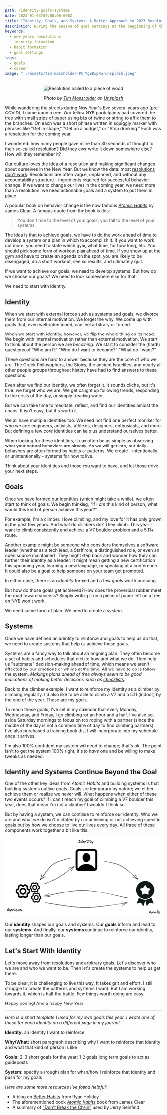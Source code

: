 ```yaml
---
path: /identity-goals-systems
date: 2023-01-03T00:00:00.000Z
title: "Identity, Goals, and Systems: A Better Approach to 2023 Resolutions"
description: During the season of goal settings at the begginning of the year, people often set goals with no real reasons why. Instead of setting goals, we need to focus on developing and deeper sense of identity.
keywords:
  - new years resolutions
  - identity formation
  - habit formation
  - goal settings
tags:
  - goals
  - career
image: "../assets/tim-mossholder-PhjYgZBipXw-unsplash.jpeg"
---
```


<center>

![Resolution nailed to a piece of wood](../assets/tim-mossholder-PhjYgZBipXw-unsplash.jpeg)

<i> 

Photo by <a href="https://unsplash.com/@timmossholder?utm_source=unsplash&utm_medium=referral&utm_content=creditCopyText">Tim Mossholder</a> on <a href="https://unsplash.com/photos/PhjYgZBipXw?utm_source=unsplash&utm_medium=referral&utm_content=creditCopyText">Unsplash</a>
  
  
</i>


</center>

While wandering the streets during New Year's Eve several years ago (pre-COVID), I came upon a tree. Our fellow NYE participants had covered the tree with small strips of paper using bits of twine or string to affix them to the branches. On each was a short phrase written in squiggly marker with phrases like "Get in shape," "Get on a budget," or "Stop drinking." Each was a resolution for the coming year.

I wondered: how many people gave more than 30 seconds of thought to their so-called resolution? Did they ever write it down somewhere else? How will they remember it?

Our culture loves the idea of a resolution and making significant changes about ourselves in the New Year. But we know the data: most [resolutions don't work](https://www.businessinsider.com/reasons-why-most-new-years-resolutions-dont-stick). Resolutions are often vague, unplanned, and without any accountability structure - ingredients required for successful behavior change. If we want to change our lives in the coming year, we need more than a resolution: we need actionable goals and a system to put them in place.

A popular book on behavior change is the now famous _[Atomic Habits](https://www.goodreads.com/book/show/40121378-atomic-habits)_ by James Clear. A famous quote from the book is this:

> You don't rise to the level of your goals; you fall to the level of your systems

The idea is that to achieve goals, we have to do the work ahead of time to develop a system or a plan in which to accomplish it. If you want to work out more, you need to state which gym, what time, for how long, etc. You should pick some form of workout plan ahead of time. If you show up at the gym and have to create an agenda on the spot, you are likely to be disengaged, do a short workout, see no results, and ultimately quit. 

If we want to achieve our goals, we need to develop systems. But how do we choose our goals? We need to look somewhere else for that. 

We need to start with identity.

## Identity

When we start with external forces such as systems and goals, we divorce them from our internal motivation. We forget the why. We come up with goals that, even well-intentioned, can feel arbitrary or forced.

When we start with identity, however, we flip the whole thing on its head. We begin with internal motivation rather than external motivation. We start to think about the person we are _becoming_. We start to consider the (hard!) questions of "Who am I?" "Who do I want to become?" "What do I want?" 

These questions are hard to answer because they are the core of who we are. The Greek Philosophers, the Stoics, the ancient Israelites, and nearly all other people groups throughout history have had to find answers to these questions.

Even after we find our identity, we often forget it. It sounds cliche, but it's true: we forget who we are. We get caught up following trends, responding to the crisis of the day, or simply treading water. 

But we can take time to meditate, reflect, and find our identities amidst the chaos. It isn't easy, but it's worth it.

We all have multiple identities too. We need not find one perfect moniker for who we are: engineers, activists, athletes, designers, enthusiasts, and more. But defining a few _core_ identities can help us understand ourselves better. 

When looking for these identities, it can often be as simple as observing what your natural behaviors are already. As we will get into, our daily behaviors are often formed by habits or patterns. We create - intentionally or unintentionally - systems for how to live. 

Think about your identities and those you want to have, and let those drive your next steps.

## Goals

Once we have formed our identities (which might take a while), we often start to think of goals. We begin thinking, "If I _am_ this kind of person, what would this kind of person achieve this year?"

For example, I'm a climber. I love climbing, and my love for it has only grown in the past few years. And what do climbers do? They climb. This year I want to climb consistently and achieve a V7 boulder problem and a 5.11+ route.

Another example might be someone who considers themselves a software leader (whether as a tech lead, a Staff role, a distinguished role, or even an open source maintainer). They might step back and wonder how they can further their identity as a leader. It might mean getting a new certification this upcoming year, learning a new language, or speaking at a conference. It could also be a goal to help someone on your team get promoted.

In either case, there is an _identity_ formed and a few _goals_ worth pursuing. 

But how do those goals get achieved? How does the proverbial rubber meet the road toward success? Simply writing it on a piece of paper left on a tree on NYE won't work.

We need some form of plan. We need to create a _system_.

## Systems

Once we have defined an identity to reinforce and goals to help us do that, we need to create systems that help us achieve those goals. 

Systems are a fancy way to talk about an ongoing plan. They often become a set of habits and schedules that dictate how and what we do. They help us "automate" decision-making ahead of time, which means we aren't affected by our emotions or whims at the time. All we have to do is follow the system. _Makings plans ahead of time always seem to be good indications of making better decisions, such as [checklists](https://dangoslen.me/blog/you-need-a-code-review-checklist/)._

Back to the climber example, I want to reinforce my identity as a climber by climbing regularly. I'd also like to be able to climb a V7 and a 5.11 (indoor) by the end of the year. These are my _goals_.

To reach those goals, I've set in my calendar that every Monday, Wednesday, and Friday, I go climbing for an hour and a half. I've also set aside Saturday mornings to focus on top roping with a partner (since the middle of the day is not a common time of day to find climbing partners). I've also purchased a training book that I will incorporate into my schedule once it arrives. 

I'm also 100% confident my system will need to change; that's ok. The point isn't to get the system 100% right; it's to _have_ one and be willing to make tweaks as needed.

## Identity and Systems Continue Beyond the Goal

One of the other key ideas from _Atomic Habits_ and building systems is that building systems outlive goals. Goals are temporary by nature; we either achieve them or realize we never will. What happens when either of these two events occurs? If I can't reach my goal of climbing a V7 boulder this year, does that mean I'm not a climber? I wouldn't think so.

But by having a system, we can continue to reinforce our identity. Who we are and what we do isn't dictated by our achieving or not achieving specific goals but by how we choose to live our lives every day. All three of these components work together a bit like this:

![Identity profile at the top with arrows to three gears representing a system and a badge representing goals. Systems and goals also have arrows pointing back to each other. Arrows go back from systems to identity as well.](../assets/identity-goals-systems.png)

Our **identity** shapes our goals and systems. Our **goals** inform and lead to our **systems**. And finally, our **systems** continue to reinforce our identity, lasting longer than our goals.

## Let's Start With Identity

Let's move away from resolutions and arbitrary goals. Let's discover who we are and who we want to be. Then let's create the systems to help us get there. 

To be clear, it is challenging to live this way. It takes grit and effort. I still struggle to create the patterns and systems I want. But I am working towards it, which is half the battle. Few things worth doing are easy. 

Happy coding! And a happy New Year!

---

_Here is a short template I used for my own goals this year. I wrote one of these for each identity on a different page in my journal._

**Identity:** an identity I want to reinforce

**Why/What:** short paragraph describing why I want to reinforce that identity and what that kind of person is like

**Goals:** 2-3 short goals for the year; 1-2 goals long term goals to act as guideposts

**System:** specify a (rough) plan for when/how I reinforce that identity and push for my goals

_Here are some more resources I've found helpful:_

* A blog on [Better Habits](https://ryanholiday.net/the-secret-to-better-habits-in-2022/) from Ryan Holiday
* The aforementioned book _[Atomic Habits](https://www.goodreads.com/book/show/40121378-atomic-habits)_ book from James Clear 
* A summary of ["Don't Break the Chain"](https://blog.doist.com/dont-break-the-chain/) used by Jerry Seinfeld





